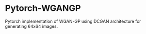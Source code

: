 # Pytorch-WGANGP
Pytorch implementation of WGAN-GP using DCGAN architecture for generating 64x64 images.
